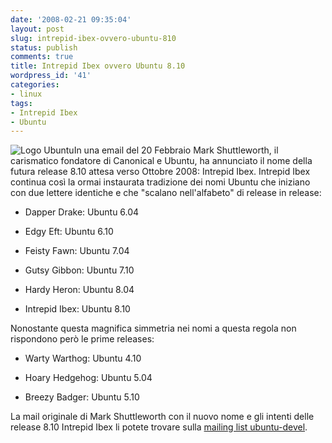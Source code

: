 ```yaml
---
date: '2008-02-21 09:35:04'
layout: post
slug: intrepid-ibex-ovvero-ubuntu-810
status: publish
comments: true
title: Intrepid Ibex ovvero Ubuntu 8.10
wordpress_id: '41'
categories:
- linux
tags:
- Intrepid Ibex
- Ubuntu
---
```


![Logo Ubuntu](/images/2008/02/ubuntulogo.png)In una email del 20 Febbraio Mark Shuttleworth, il carismatico fondatore di Canonical e Ubuntu, ha annunciato il nome della futura release 8.10 attesa verso Ottobre 2008: Intrepid Ibex. Intrepid Ibex continua così la ormai instaurata tradizione dei nomi Ubuntu che iniziano con due lettere identiche e che "scalano nell'alfabeto" di release in release:



	
  * Dapper Drake: Ubuntu 6.04

	
  * Edgy Eft: Ubuntu 6.10

	
  * Feisty Fawn: Ubuntu 7.04

	
  * Gutsy Gibbon: Ubuntu 7.10

	
  * Hardy Heron: Ubuntu 8.04

	
  * Intrepid Ibex: Ubuntu 8.10


Nonostante questa magnifica simmetria nei nomi a questa regola non rispondono però le prime releases:

	
  * Warty Warthog: Ubuntu 4.10

	
  * Hoary Hedgehog: Ubuntu 5.04

	
  * Breezy Badger: Ubuntu 5.10


La mail originale di Mark Shuttleworth con il nuovo nome e gli intenti delle release 8.10 Intrepid Ibex li potete trovare sulla [mailing list ubuntu-devel](https://lists.ubuntu.com/archives/ubuntu-devel/2008-February/025136.html).

